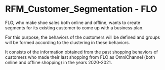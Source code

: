 # RFM_Customer_Segmentation - FLO

FLO, who make shoe sales both online and offline, wants to create segments for its existing customer to come up with a business plan.

For this purpose, the behaviors of the customers will be defined and groups will be formed according to the clustering in these behaviors. 

It consists of the information obtained from the past shopping behaviors of customers who made their last shopping from FLO as OmniChannel (both online and offline shopping) in the years 2020-2021.
